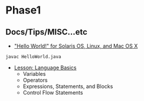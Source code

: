 # Phase1

## Docs/Tips/MISC...etc

* ["Hello World!" for Solaris OS, Linux, and Mac OS X](https://docs.oracle.com/javase/tutorial/getStarted/cupojava/unix.html)

```
javac HelloWorld.java
```

* [Lesson: Language Basics](https://docs.oracle.com/javase/tutorial/java/nutsandbolts/index.html)
    * Variables
    * Operators
    * Expressions, Statements, and Blocks
    * Control Flow Statements
